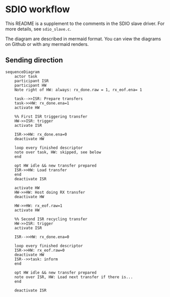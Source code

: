 # SDIO workflow

This README is a supplement to the comments in the SDIO slave driver. For more details, see `sdio_slave.c`.

The diagram are described in mermaid format. You can view the diagrams on Github or with any mermaid renders.

## Sending direction

```mermaid
sequenceDiagram
    actor task
    participant ISR
    participant HW
    Note right of HW: always: rx_done.raw = 1, rx_eof.ena= 1

    task-->>ISR: Prepare transfers
    task->>HW: rx_done.ena=1
    activate HW

    %% First ISR triggering transfer
    HW->>ISR: trigger
    activate ISR

    ISR->>HW: rx_done.ena=0
    deactivate HW

    loop every finished descriptor
    note over task, HW: skipped, see below
    end

    opt HW idle && new transfer prepared
    ISR->>HW: Load transfer
    end
    deactivate ISR

    activate HW
    HW->>HW: Host doing RX transfer
    deactivate HW

    HW->>HW: rx_eof.raw=1
    activate HW

    %% Second ISR recycling transfer
    HW->>ISR: trigger
    activate ISR

    ISR-->>HW: rx_done.ena=0

    loop every finished descriptor
    ISR->>HW: rx_eof.raw=0
    deactivate HW
    ISR-->>task: inform
    end

    opt HW idle && new transfer prepared
    note over ISR, HW: Load next transfer if there is...
    end

    deactivate ISR
```
